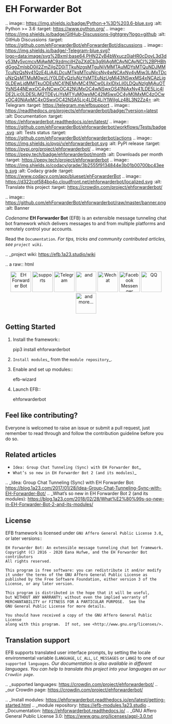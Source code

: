 EH Forwarder Bot
================
.. image:: https://img.shields.io/badge/Python->%3D%203.6-blue.svg
   :alt: Python >= 3.6
   :target: https://www.python.org/
.. image:: https://img.shields.io/badge/GitHub-Discussions-lightgrey?logo=github
   :alt: GitHub Discussions
   :target: https://github.com/ehForwarderBot/ehForwarderBot/discussions
.. image:: https://img.shields.io/badge/-Telegram-blue.svg?logo=data:image/svg%2Bxml;base64,PHN2ZyB4bWxucz0iaHR0cDovL3d3dy53My5vcmcvMjAwMC9zdmciIHZpZXdCb3g9IjAgMCAyNCAyNCI%2BPHBhdGggZmlsbD0iI2ZmZiIgZD0iTTkuNzgsMTguNjVMMTAuMDYsMTQuNDJMMTcuNzQsNy41QzE4LjA4LDcuMTkgMTcuNjcsNy4wNCAxNy4yMiw3LjMxTDcuNzQsMTMuM0wzLjY0LDEyQzIuNzYsMTEuNzUgMi43NSwxMS4xNCAzLjg0LDEwLjdMMTkuODEsNC41NEMyMC41NCw0LjIxIDIxLjI0LDQuNzIgMjAuOTYsNS44NEwxOC4yNCwxOC42NUMxOC4wNSwxOS41NiAxNy41LDE5Ljc4IDE2Ljc0LDE5LjM2TDEyLjYsMTYuM0wxMC42MSwxOC4yM0MxMC4zOCwxOC40NiAxMC4xOSwxOC42NSA5Ljc4LDE4LjY1WiIgLz48L3N2Zz4=
   :alt: Telegram
   :target: https://telegram.me/efbsupport
.. image:: https://readthedocs.org/projects/ehforwarderbot/badge/?version=latest
   :alt: Documentation
   :target: https://ehforwarderbot.readthedocs.io/en/latest/
.. image:: https://github.com/ehForwarderBot/ehforwarderbot/workflows/Tests/badge.svg
   :alt: Tests status
   :target: https://github.com/ehForwarderBot/ehforwarderbot/actions
.. image:: https://img.shields.io/pypi/v/ehforwarderbot.svg
   :alt: PyPI release
   :target: https://pypi.org/project/ehforwarderbot/
.. image:: https://pepy.tech/badge/ehforwarderbot/month
   :alt: Downloads per month
   :target: https://pepy.tech/project/ehforwarderbot
.. image:: https://img.shields.io/codacy/grade/3b2555f9134844e3b01b00700bc43eeb.svg
   :alt: Codacy grade
   :target: https://www.codacy.com/app/blueset/ehForwarderBot
.. image:: https://d322cqt584bo4o.cloudfront.net/ehforwarderbot/localized.svg
   :alt: Translate this project
   :target: https://crowdin.com/project/ehforwarderbot/


.. image:: https://github.com/ehForwarderBot/ehforwarderbot/raw/master/banner.png
   :alt: Banner


*Codename* **EH Forwarder Bot** (EFB) is an extensible message tunneling chat
bot framework which delivers messages to and from multiple platforms and
remotely control your accounts.

Read the `Documentation`_. For tips, tricks and community contributed 
articles, see `project wiki`_.

.. _project wiki: https://efb.1a23.studio/wiki


.. a raw:: html
   <div style="text-align: center" align="center">
      <img src="https://github.com/ehForwarderBot/ehforwarderbot/raw/master/assets/EFB.svg?sanitize=true" style="height: 64px;" height="64" alt="EH Forwarder Bot"/>
      <img src="https://github.com/ehForwarderBot/ehforwarderbot/raw/master/assets/supports.svg?sanitize=true" style="height: 64px;" height="64" alt="supports" />
      <a href="https://etm.1a23.studio"><img src="https://github.com/ehForwarderBot/ehforwarderbot/raw/master/assets/telegram.svg?sanitize=true" style="height: 64px;" height="64" alt="Telegram" /></a>
      <img src="https://github.com/ehForwarderBot/ehforwarderbot/raw/master/assets/plus.svg?sanitize=true" style="height: 64px;" height="64" alt="and"/>
      <a href="https://ews.1a23.studio"><img src="https://github.com/ehForwarderBot/ehforwarderbot/raw/master/assets/wechat.svg?sanitize=true" style="height: 64px;" height="64" alt="Wechat"/></a>
      <a href="https://efms.1a23.studio"><img src="https://github.com/ehForwarderBot/ehforwarderbot/raw/master/assets/fb-messenger.svg?sanitize=true" style="height: 64px;" height="64" alt="Facebook Messenger"/></a>
      <a href="https://github.com/milkice233/efb-qq-slave/"><img src="https://github.com/ehForwarderBot/ehforwarderbot/raw/master/assets/qq.svg?sanitize=true" style="height: 64px;" height="64" alt="QQ"/></a>
      <img src="https://github.com/ehForwarderBot/ehforwarderbot/raw/master/assets/and-more.svg?sanitize=true" style="height: 64px;" height="64" alt="and more..."/>
   </div>


Getting Started
---------------

1. Install the framework::

    pip3 install ehforwarderbot

2. `Install modules`_ from the `module repository`_.

3. Enable and set up modules::

    efb-wizard

4. Launch EFB::

    ehforwarderbot

Feel like contributing?
-----------------------

Everyone is welcomed to raise an issue or submit a pull request,
just remember to read through and follow the
contribution guideline before you do so.

Related articles
----------------

* `Idea: Group Chat Tunneling (Sync) with EH Forwarder Bot`_
* `What’s so new in EH Forwarder Bot 2 (and its modules)`_

.. _Idea\: Group Chat Tunneling (Sync) with EH Forwarder Bot: https://blog.1a23.com/2017/01/28/Idea-Group-Chat-Tunneling-Sync-with-EH-Forwarder-Bot/
.. _What’s so new in EH Forwarder Bot 2 (and its modules): https://blog.1a23.com/2018/02/28/What%E2%80%99s-so-new-in-EH-Forwarder-Bot-2-and-its-modules/


License
-------

EFB framework is licensed under `GNU Affero General Public License 3.0`_ or
later versions::

    EH Forwarder Bot: An extensible message tunneling chat bot framework.
    Copyright (C) 2016 - 2020 Eana Hufwe, and the EH Forwarder Bot contributors
    All rights reserved.

    This program is free software: you can redistribute it and/or modify
    it under the terms of the GNU Affero General Public License as
    published by the Free Software Foundation, either version 3 of the
    License, or any later version.

    This program is distributed in the hope that it will be useful,
    but WITHOUT ANY WARRANTY; without even the implied warranty of
    MERCHANTABILITY or FITNESS FOR A PARTICULAR PURPOSE.  See the
    GNU General Public License for more details.

    You should have received a copy of the GNU Affero General Public License
    along with this program.  If not, see <http://www.gnu.org/licenses/>.
    
Translation support
-------------------

EFB supports translated user interface prompts,
by setting the locale environmental variable (``LANGUAGE``,
``LC_ALL``, ``LC_MESSAGES`` or ``LANG``) to one of our
`supported languages`_. Our documentation is also available in different
languages. You can help to translate
this project into your languages on `our Crowdin page`_.

.. _supported languages: https://crowdin.com/project/ehforwarderbot/
.. _our Crowdin page: https://crowdin.com/project/ehforwarderbot/

.. _Install modules: https://ehforwarderbot.readthedocs.io/en/latest/getting-started.html
.. _module repository: https://efb-modules.1a23.studio
.. _Documentation: https://ehforwarderbot.readthedocs.io/
.. _GNU Affero General Public License 3.0: https://www.gnu.org/licenses/agpl-3.0.txt
